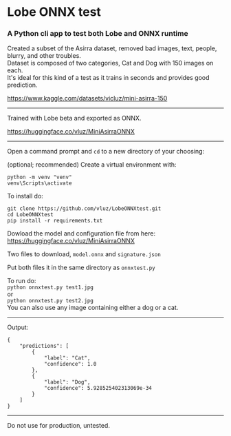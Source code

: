 # Lobe ONNX test
### A Python cli app to test both Lobe and ONNX runtime

Created a subset of the Asirra dataset, removed bad images, text, people, blurry, and other troubles.      
Dataset is composed of two categories, Cat and Dog with 150 images on each.      
It's ideal for this kind of a test as it trains in seconds and provides good prediction.       

https://www.kaggle.com/datasets/vicluz/mini-asirra-150

<hr>

Trained with Lobe beta and exported as ONNX.

https://huggingface.co/vluz/MiniAsirraONNX

<hr>

Open a command prompt and `cd` to a new directory of your choosing:

(optional; recommended) Create a virtual environment with:
```
python -m venv "venv"
venv\Scripts\activate
```

To install do:
```
git clone https://github.com/vluz/LobeONNXtest.git
cd LobeONNXtest
pip install -r requirements.txt
```

Dowload the model and configuration file from here:      
https://huggingface.co/vluz/MiniAsirraONNX      

Two files to download, `model.onnx` and `signature.json`      

Put both files it in the same directory as `onnxtest.py`

To run do:<br>
`python onnxtest.py test1.jpg`      
or      
`python onnxtest.py test2.jpg`      
You can also use any image containing either a dog or a cat.

<hr>

Output:       

```
{
    "predictions": [
        {
            "label": "Cat",
            "confidence": 1.0
        },
        {
            "label": "Dog",
            "confidence": 5.928525402313069e-34
        }
    ]
}
```

<hr>

Do not use for production, untested.

<br>
